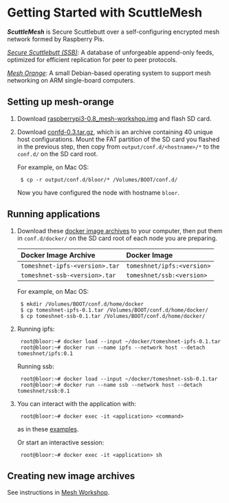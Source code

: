 Getting Started with ScuttleMesh
================================

**_ScuttleMesh_** is Secure Scuttlebutt over a self-configuring encrypted mesh network formed by Raspberry Pis.

[_Secure Scuttlebutt (SSB)_](https://github.com/ssbc/secure-scuttlebutt): A database of unforgeable append-only feeds, optimized for efficient replication for peer to peer protocols.

[_Mesh Orange_](https://github.com/tomeshnet/mesh-orange): A small Debian-based operating system to support mesh networking on ARM single-board computers.

## Setting up mesh-orange

1. Download [raspberrypi3-0.8_mesh-workshop.img](https://github.com/benhylau/mesh-workshop/releases/download/v0.3/raspberrypi3-0.8_mesh-workshop.img) and flash SD card.

1. Download [confd-0.3.tar.gz](https://github.com/benhylau/mesh-workshop/releases/download/v0.3/confd-0.3.tar.gz), which is an archive containing 40 unique host configurations. Mount the FAT partition of the SD card you flashed in the previous step, then copy from `output/conf.d/<hostname>/*` to the `conf.d/` on the SD card root.

    For example, on Mac OS:

        $ cp -r output/conf.d/bloor/* /Volumes/BOOT/conf.d/

    Now you have configured the node with hostname `bloor`.

## Running applications

1. Download these [docker image archives](https://ipfs.io/ipns/QmcxKn3WEwWTf5WCnWD9WPnq4mfu1zXkMDgVKCNFJ6NpDG) to your computer, then put them in `conf.d/docker/` on the SD card root of each node you are preparing.

    | Docker Image Archive           | Docker Image               |
    |:-------------------------------|:---------------------------|
    | `tomeshnet-ipfs-<version>.tar` | `tomeshnet/ipfs:<version>` |
    | `tomeshnet-ssb-<version>.tar`  | `tomeshnet/ssb:<version>`  |

    For example, on Mac OS:

        $ mkdir /Volumes/BOOT/conf.d/home/docker
        $ cp tomeshnet-ipfs-0.1.tar /Volumes/BOOT/conf.d/home/docker/
        $ cp tomeshnet-ssb-0.1.tar /Volumes/BOOT/conf.d/home/docker/

1. Running ipfs:

        root@bloor:~# docker load --input ~/docker/tomeshnet-ipfs-0.1.tar
        root@bloor:~# docker run --name ipfs --network host --detach tomeshnet/ipfs:0.1

    Running ssb:

        root@bloor:~# docker load --input ~/docker/tomeshnet-ssb-0.1.tar
        root@bloor:~# docker run --name ssb --network host --detach tomeshnet/ssb:0.1

1. You can interact with the application with:

        root@bloor:~# docker exec -it <application> <command>

    as in these [examples](./docs/ssb-docker-examples.md).

    Or start an interactive session:

        root@bloor:~# docker exec -it <application> sh

## Creating new image archives

See instructions in [Mesh Workshop](https://github.com/benhylau/mesh-workshop#10-run-applications-with-docker).
